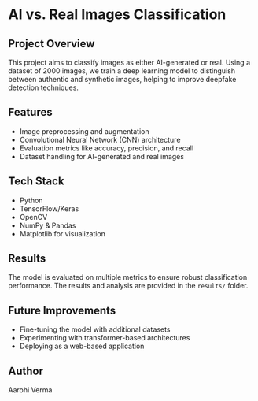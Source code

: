 # AI vs. Real Images Classification

## Project Overview
This project aims to classify images as either AI-generated or real. Using a dataset of 2000 images, we train a deep learning model to distinguish between authentic and synthetic images, helping to improve deepfake detection techniques.

## Features
- Image preprocessing and augmentation
- Convolutional Neural Network (CNN) architecture
- Evaluation metrics like accuracy, precision, and recall
- Dataset handling for AI-generated and real images

## Tech Stack
- Python
- TensorFlow/Keras
- OpenCV
- NumPy & Pandas
- Matplotlib for visualization


## Results
The model is evaluated on multiple metrics to ensure robust classification performance. The results and analysis are provided in the `results/` folder.

## Future Improvements
- Fine-tuning the model with additional datasets
- Experimenting with transformer-based architectures
- Deploying as a web-based application

## Author
Aarohi Verma

